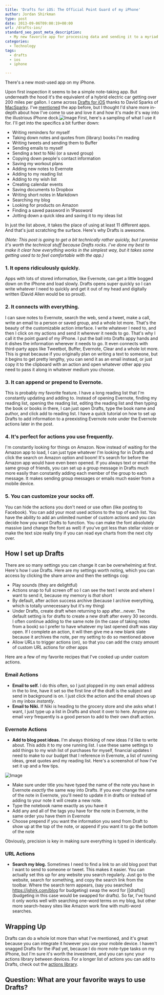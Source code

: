 ```yaml
---
title: 'Drafts for iOS: The Official Point Guard of my iPhone'
author: Jordan Shirkman
type: post
date: 2013-09-06T09:00:19+00:00
url: /drafts-ios/
standard_seo_post_meta_description:
  - My new favorite app for processing data and sending it to a myriad of apps.
categories:
  - Technology
tags:
  - drafts
  - ios
  - iphone

---
```

There's a new most-used app on my iPhone.

Upon first inspection it seems to be a simple note-taking app. But underneath the hood it's the equivalent of a hybrid electric car getting over 200 miles per gallon. I came across [Drafts for iOS](https://itunes.apple.com/us/app/drafts/id502385074?mt=8&at=11l4uN) thanks to David Sparks of [MacSparky](http://macsparky.com). I've [mentioned](https://jshirk.com/blog/iphone-home-screen/) the app before, but I thought I'd share more in-depth about how I've come to use and love it and how it's made it's way into the illustrious iPhone dock.![Image](/static/images/drafts-header.jpeg) First, here's a sampling of what I use it for. I'll get into the specifics a bit further down:

  * Writing reminders for myself
  * Taking down notes and quotes from (library) books I'm reading
  * Writing tweets and sending them to Buffer
  * Sending emails to myself
  * Sending a text to Niki (or a saved group)
  * Copying down people's contact information
  * Saving my workout plans
  * Adding new notes to Evernote
  * Adding to my reading list
  * Adding to my wish list
  * Creating calendar events
  * Saving documents to Dropbox
  * Writing short notes in Markdown
  * Searching my blog
  * Looking for products on Amazon
  * Finding a saved password in 1Password
  * Jotting down a quick idea and saving it to my ideas list

In just the list above, it takes the place of using at least 11 different apps. And that's just scratching the surface. Here's why Drafts is awesome.<!--more-->

_(Note: This post is going to get a bit technically rather quickly, but I promise it's worth the technical stuff because Drafts rocks. I've done my best to make it clear how everything works in the simplest way, but it takes some getting used to to feel comfortable with the app.)_

### 1. It opens ridiculously quickly.

Apps with lots of stored information, like Evernote, can get a little bogged down on the iPhone and load slowly. Drafts opens super quickly so I can write whatever I need to quickly and get it out of my head and digitally written (David Allen would be so proud).

### 2. It connects with everything.

I can save notes to Evernote, search the web, send a tweet, make a call, write an email to a person or saved group, and a whole lot more. That's the beauty of the customizable action interface. I write whatever I need to, and then I click on my actions and send it wherever it needs to go. That's why I call it the point guard of my iPhone. I put the ball into Drafts appy hands and it dishes the information wherever it needs to go. It even connects with third-party apps like Tweetbot, Buffer, Evernote, Clear and a whole lot more. This is great because if you originally plan on writing a text to someone, but it begins to get pretty lengthy, you can send it as an email instead, or just copy it to the clipboard with an action and open whatever other app you need to pass it along in whatever medium you choose.

### 3. It can append or prepend to Evernote.

This is probably my favorite feature. I have a long reading list that I'm constantly updating and adding to. Instead of opening Evernote, finding my reading list, opening the reading list, editing the reading list and then typing the book or books in there, I can just open Drafts, type the book name and author, and click add to reading list. I have a quick tutorial on how to set up Drafts to add information to a preexisting Evernote note under the Evernote actions later in the post.

### 4. It's perfect for actions you use frequently.

I'm constantly looking for things on Amazon. Now instead of waiting for the Amazon app to load, I can just type whatever I'm looking for in Drafts and click the search on Amazon option and boom! It's search for before the Amazon app would have even been opened. If you always text or email the same group of friends, you can set up a group message in Drafts much more easily than constantly adding each member of the group to each message. It makes sending group messages or emails much easier from a mobile device.

### 5. You can customize your socks off.

You can hide the actions you don't need or use often (like posting to Facebook). You can add your most used actions to the top of each list. You have the ability to add an unlimited number of custom actions and you can decide how you want Drafts to function. You can make the font absolutely massive (and change the font as well) if you've got less than stellar vision or make the text size really tiny if you can read eye charts from the next city over.

## How I set up Drafts

There are so many settings you can change it can be overwhelming at first. Here's how I use Drafts. Here are my settings worth noting, which you can access by clicking the share arrow and then the settings cog:

  * Play sounds (they are delightful)
  * Actions snap to full screen off so I can see the text I wrote and where I want to send it, because my memory is _that_ short
  * By default, after action success archive (because I archive everything, which is totally unnecessary but it's my thing)
  * Under Drafts, create draft when returning to app after…never. The default setting is for drafts to create a new draft after every 30 seconds. I often continue adding to the same note (in the case of taking notes from a book) so I prefer to have whatever my last opened draft was stay open. If I complete an action, it will then give me a new blank slate because it archives the note, per my setting to do so mentioned above
  * Allow URLs to trigger actions (on), so that you can add the crazy amount of custom URL actions for other apps

Here are a few of my favorite recipes that I've cooked up under custom actions.

### Email Actions

  * **Email to self.** I do this often, so I just plopped in my own email address in the to line, have it set so the first line of the draft is the subject and send in background is on. I just click the action and the email shows up in my inbox _instantly_.
  * **Email to Niki.** If Niki is heading to the grocery store and she asks what I want, I just type up a list in Drafts and shoot it over to here. Anyone you email _very_ frequently is a good person to add to their own draft action.

### Evernote Actions

  * **Add to blog post ideas.** I'm always thinking of new ideas I'd like to write about. This adds it to my one running list. I use these same settings to add things to my wish list of purchases for myself, financial updates I need to make to our budget that I reference in Evernote, a list of running ideas, great quotes and my reading list. Here's a screenshot of how I've set it up and a few tips.

![Image](/static/images/drafts-to-evernote.jpeg) 

  * Make sure under title you have typed the name of the note you have in Evernote _exactly_ the same way into Drafts. If you ever change the name of the note in Evernote, you'll need to update it in drafts or instead of adding to your note it will create a new note.
  * Type the notebook name exactly as you have it
  * Add any and all of the tags you have for the note in Evernote, in the same order you have them in Evernote
  * Choose prepend if you want the information you send from Draft to show up at the top of the note, or append if you want it to go the bottom of the note

Obviously, precision is key in making sure everything is typed in identically.

### URL Actions

  * **Search my blog.** Sometimes I need to find a link to an old blog post that I want to send to someone or tweet. This makes it easier. You can actually set this up for any website you search regularly. Just go to the website, search for something, and copy the search link from the toolbar. Where the search term appears, (say you searched https://jshirk.com/blog for budgeting) swap the word for \[[drafts]\] (budgeting in this case would be swapped for drafts). So far, I've found it only works well with searching one-word terms on my blog, but other more search-heavy sites like Amazon work fine with multi-word searches.

## Wrapping Up

Drafts can do a whole lot more than what I've mentioned, and it's great because you can integrate it however you use your mobile device. I haven't snagged Drafts for the iPad yet, because I do more note-type tasks on my iPhone, but I'm sure it's worth the investment, and you can sync your actions library between devices. For a longer list of actions you can add to Drafts, check out the [actions library](http://actions.getdrafts.com/draft_actions).

## Question: What are your favorite ways to use Drafts?
